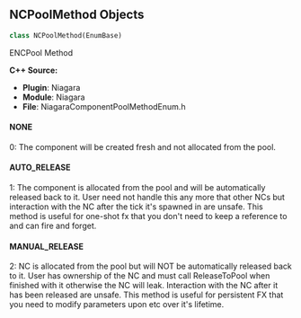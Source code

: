 ## NCPoolMethod Objects

```python
class NCPoolMethod(EnumBase)
```

ENCPool Method

**C++ Source:**

- **Plugin**: Niagara
- **Module**: Niagara
- **File**: NiagaraComponentPoolMethodEnum.h

<a id="unreal.NCPoolMethod.NONE"></a>

#### NONE

0: The component will be created fresh and not allocated from the pool.

<a id="unreal.NCPoolMethod.AUTO_RELEASE"></a>

#### AUTO_RELEASE

1: The component is allocated from the pool and will be automatically released back to it.
User need not handle this any more that other NCs but interaction with the NC after the tick it's spawned in are unsafe.
This method is useful for one-shot fx that you don't need to keep a reference to and can fire and forget.

<a id="unreal.NCPoolMethod.MANUAL_RELEASE"></a>

#### MANUAL_RELEASE

2: NC is allocated from the pool but will NOT be automatically released back to it. User has ownership of the NC and must call ReleaseToPool when finished with it otherwise the NC will leak.
Interaction with the NC after it has been released are unsafe.
This method is useful for persistent FX that you need to modify parameters upon etc over it's lifetime.

<a id="unreal.NiagaraRendererMotionVectorSetting"></a>